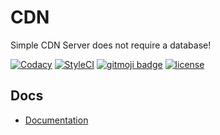# CDN
Simple CDN Server does not require a database!

[![Codacy](https://img.shields.io/codacy/grade/2c764b31cfb4487d87b4000a995c54af?style=flat-square)](https://app.codacy.com/project/bvlinsky/cdn/dashboard)
[![StyleCI](https://github.styleci.io/repos/202558567/shield?branch=master)](https://github.styleci.io/repos/202558567)
[![gitmoji badge](https://img.shields.io/badge/gitmoji-%20😜%20😍-FFDD67.svg?style=flat-square)](https://github.com/carloscuesta/gitmoji)
[![license](https://img.shields.io/github/license/bvlinsky/cdn?color=blue&style=flat-square)](https://github.com/bvlinsky/cdn/blob/master/LICENSE)

## Docs
-   [Documentation](https://bump.sh/doc/cdn)
